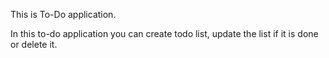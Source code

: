 This is To-Do application. 

In this to-do application you can create todo list, update the list if it is done or delete it. 